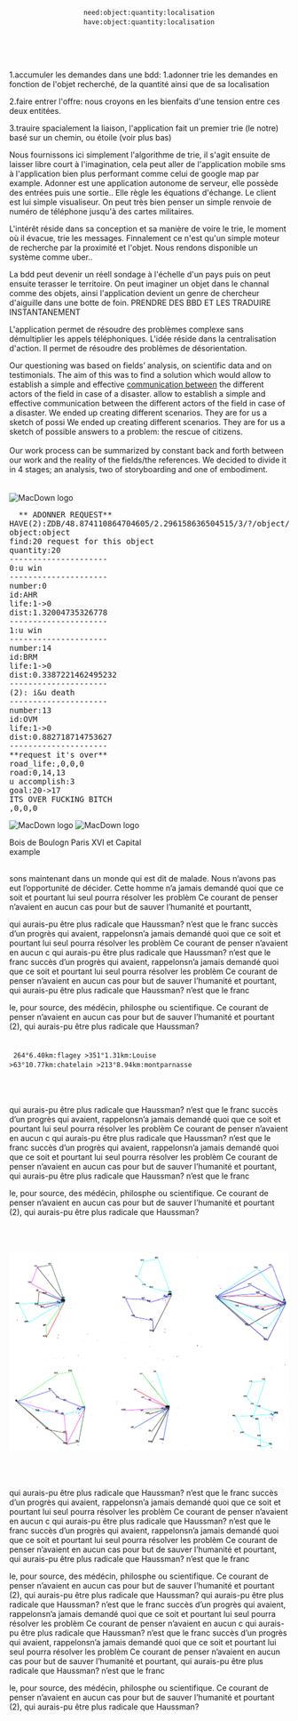  
 <p align="center">
<code>need:object:quantity:localisation</code><br>
<code>have:object:quantity:localisation</code>
 </p>
<br><br><br>

1.accumuler les demandes dans une bdd: 1.adonner trie les demandes en fonction de l'objet recherché, de la quantité ainsi que de sa localisation

2.faire entrer l'offre: nous croyons en les bienfaits d'une tension entre ces deux entitées.

3.trauire spacialement la liaison, l'application fait un premier trie (le notre) basé sur un chemin, ou étoile (voir plus bas)

Nous fournissons ici simplement l'algorithme de trie, il s'agit ensuite de laisser libre court à l'imagination, cela peut aller de l'application mobile sms à l'application bien plus performant comme celui de google map par example. Adonner est une application autonome de serveur, elle possède des entrées puis une sortie.. Elle règle les équations d'échange. Le client est lui simple visualiseur. On peut très bien penser un simple renvoie de numéro de téléphone jusqu'à des cartes militaires.

L'intérêt réside dans sa conception et sa manière de voire le trie, le moment où il évacue, trie les messages. Finnalement ce n'est qu'un simple moteur de recherche par la proximité et l'objet. Nous rendons disponible un système comme uber..

La bdd peut devenir un réell sondage à l'échelle d'un pays puis on peut ensuite terasser le territoire. On peut imaginer un objet dans le channal comme des objets, ainsi l'application devient un genre de chercheur d'aiguille dans une botte de foin. PRENDRE DES BBD ET LES TRADUIRE INSTANTANEMENT

L'application permet de résoudre des problèmes complexe sans démultiplier les appels téléphoniques. L'idée réside dans la centralisation d'action. Il permet de résoudre des problèmes de désorientation.

Our questioning was based on fields’ analysis, on scientific data and on testimonials. The aim of this was to find a solution which would allow to establish a simple and effective <a href=#>communication between</a> the different actors of the field in case of a disaster. allow to establish a simple and effective communication between the different actors of the field in case of a disaster. 
We ended up creating different scenarios. 
They are for us a sketch of possi
We ended up creating different scenarios. 
They are for us a sketch of possible answers to a problem: the rescue of citizens. 
<BR><BR>Our work process can be summarized by constant back and forth between our work and the reality of the fields/the references. We decided to divide it in 4 stages; an analysis, two of storyboarding and one of embodiment. 
<br><br><br>
 ![MacDown logo](img/7.png)
<pre>
  ** ADONNER REQUEST**
HAVE(2):ZDB/48.874110864704605/2.296158636504515/3/?/object/5
object:object
find:20 request for this object
quantity:20
---------------------
0:u win
---------------------
number:0
id:AHR
life:1->0
dist:1.32004735326778
---------------------
1:u win
---------------------
number:14
id:BRM
life:1->0
dist:0.3387221462495232
---------------------
(2): i&u death
---------------------
number:13
id:OVM
life:1->0
dist:0.882718714753627
---------------------
**request it's over**
road_life:,0,0,0
road:0,14,13
u accomplish:3
goal:20->17
ITS OVER FUCKING BITCH
,0,0,0
</pre>

![MacDown logo](example/6.png)
 ![MacDown logo](img/7.png)



 Bois de Boulogn Paris XVI et Capital
<br>example
<br><br>

sons maintenant dans un monde qui est dit de malade. Nous n’avons pas eut l’opportunité de décider. Cette homme n’a jamais demandé quoi que ce soit et pourtant lui seul pourra résolver les problèm Ce courant de penser n’avaient en aucun cas pour but de sauver l’humanité et pourtantt,  

qui aurais-pu être plus radicale que Haussman? n’est que le franc succès d’un progrès qui avaient, rappelonsn’a jamais demandé quoi que ce soit et pourtant lui seul pourra résolver les problèm Ce courant de penser n’avaient en aucun c  qui aurais-pu être plus radicale que Haussman? n’est que le franc succès d’un progrès qui avaient, rappelonsn’a jamais demandé quoi que ce soit et pourtant lui seul pourra résolver les problèm Ce courant de penser n’avaient en aucun cas pour but de sauver l’humanité et pourtant,  qui aurais-pu être plus radicale que Haussman? n’est que le franc

le, pour source, des médécin, philosphe ou scientifique. Ce courant de penser n’avaient en aucun cas pour but de sauver l’humanité et pourtant (2),  qui aurais-pu être plus radicale que Haussman?
<br><br>
<br>
<code>
264°6.40km:flagey >351°1.31km:Louise >63°10.77km:chatelain >213°8.94km:montparnasse 
</code><br><br><br>

qui aurais-pu être plus radicale que Haussman? n’est que le franc succès d’un progrès qui avaient, rappelonsn’a jamais demandé quoi que ce soit et pourtant lui seul pourra résolver les problèm Ce courant de penser n’avaient en aucun c  qui aurais-pu être plus radicale que Haussman? n’est que le franc succès d’un progrès qui avaient, rappelonsn’a jamais demandé quoi que ce soit et pourtant lui seul pourra résolver les problèm Ce courant de penser n’avaient en aucun cas pour but de sauver l’humanité et pourtant,  qui aurais-pu être plus radicale que Haussman? n’est que le franc

le, pour source, des médécin, philosphe ou scientifique. Ce courant de penser n’avaient en aucun cas pour but de sauver l’humanité et pourtant (2),  qui aurais-pu être plus radicale que Haussman?

<br><br><br>
![MacDown logo](img/2.png)
<br><br><br><br>

qui aurais-pu être plus radicale que Haussman? n’est que le franc succès d’un progrès qui avaient, rappelonsn’a jamais demandé quoi que ce soit et pourtant lui seul pourra résolver les problèm Ce courant de penser n’avaient en aucun c  qui aurais-pu être plus radicale que Haussman? n’est que le franc succès d’un progrès qui avaient, rappelonsn’a jamais demandé quoi que ce soit et pourtant lui seul pourra résolver les problèm Ce courant de penser n’avaient en aucun cas pour but de sauver l’humanité et pourtant,  qui aurais-pu être plus radicale que Haussman? n’est que le franc

le, pour source, des médécin, philosphe ou scientifique. Ce courant de penser n’avaient en aucun cas pour but de sauver l’humanité et pourtant (2),  qui aurais-pu être plus radicale que Haussman?
qui aurais-pu être plus radicale que Haussman? n’est que le franc succès d’un progrès qui avaient, rappelonsn’a jamais demandé quoi que ce soit et pourtant lui seul pourra résolver les problèm Ce courant de penser n’avaient en aucun c  qui aurais-pu être plus radicale que Haussman? n’est que le franc succès d’un progrès qui avaient, rappelonsn’a jamais demandé quoi que ce soit et pourtant lui seul pourra résolver les problèm Ce courant de penser n’avaient en aucun cas pour but de sauver l’humanité et pourtant,  qui aurais-pu être plus radicale que Haussman? n’est que le franc

le, pour source, des médécin, philosphe ou scientifique. Ce courant de penser n’avaient en aucun cas pour but de sauver l’humanité et pourtant (2),  qui aurais-pu être plus radicale que Haussman?


